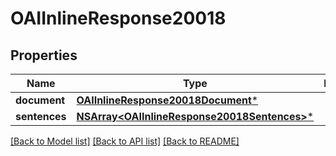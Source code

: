 # OAIInlineResponse20018

## Properties
Name | Type | Description | Notes
------------ | ------------- | ------------- | -------------
**document** | [**OAIInlineResponse20018Document***](OAIInlineResponse20018Document.md) |  | [optional] 
**sentences** | [**NSArray&lt;OAIInlineResponse20018Sentences&gt;***](OAIInlineResponse20018Sentences.md) |  | [optional] 

[[Back to Model list]](../README.md#documentation-for-models) [[Back to API list]](../README.md#documentation-for-api-endpoints) [[Back to README]](../README.md)


